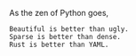 As the zen of Python goes,

    Beautiful is better than ugly.
    Sparse is better than dense.
    Rust is better than YAML.
